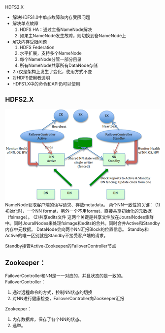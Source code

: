 HDFS2.X
- 解决HDFS1.0中单点故障和内存受限问题
- 解决单点故障
  1. HDFS HA：通过主备NameNode解决
  2. 如果主NameNode发生故障，则切换到备NameNode上
- 解决内存受限问题
  1. HDFS Federation
  2. 水平扩展，支持多个NameNode
  3. 每个NameNode分管一部分目录
  4. 所有NameNode共享所有DataNode存储
- 2.x仅是架构上发生了变化，使用方式不变
- 对HDFS使用者透明
- HDFS1.X中的命令和API仍可以使用

HDFS2.X
----
![avatar](hdfsha.png)
NameNode获取客户端的读写请求、存放metadata。
两个NN一致性的关键：
(1)初始化时，一个NN format，另外一个不用format，直接共享初始化的元数据（fsimage）。
(2)共享edits文件
这两个关键是共享文件放在JouralNodes集群中。同时JouralNodes来处理fsimage和edits的合并。同时合并Active和Standby内存中元数据。
DataNode会向两个NN汇报Block的位置信息。
Standby和Active的唯一区别就是Standby不接受客户端的请求。

Standby接管Active-Zookeeper的FailoverController节点

Zookeeper：
----
FailoverController和NN是一一对应的，并且状态的是一致的。
FailoverController：
1. 通过远程命令的方式，控制NN状态的切换
2. 对NN进行健康检查，FailoverController向Zookeeper汇报

Zookeeper：
1. 内存数据库，保存了各个NN的状态。
2. 选举。

